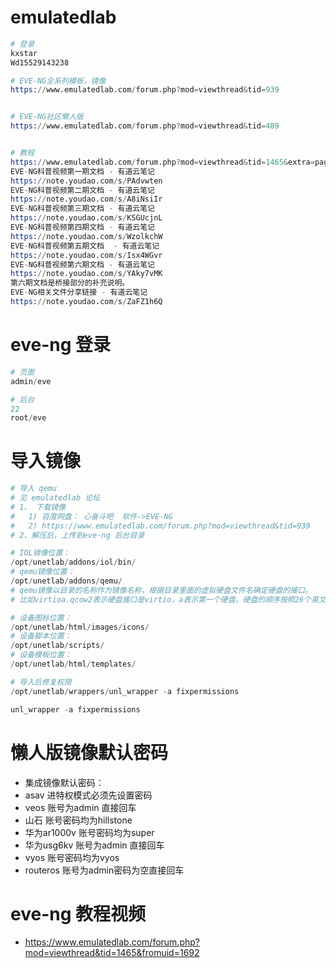 

# emulatedlab
```s
# 登录
kxstar
Wd15529143238

# EVE-NG全系列模板，镜像
https://www.emulatedlab.com/forum.php?mod=viewthread&tid=939


# EVE-NG社区懒人版
https://www.emulatedlab.com/forum.php?mod=viewthread&tid=489


# 教程
https://www.emulatedlab.com/forum.php?mod=viewthread&tid=1465&extra=page%3D1
EVE-NG科普视频第一期文档 - 有道云笔记
https://note.youdao.com/s/PAdvwten
EVE-NG科普视频第二期文档 - 有道云笔记
https://note.youdao.com/s/A8iNsiIr
EVE-NG科普视频第三期文档 - 有道云笔记
https://note.youdao.com/s/KSGUcjnL
EVE-NG科普视频第四期文档 - 有道云笔记
https://note.youdao.com/s/WzolkchW
EVE-NG科普视频第五期文档  - 有道云笔记
https://note.youdao.com/s/Isx4WGvr
EVE-NG科普视频第六期文档 - 有道云笔记
https://note.youdao.com/s/YAky7vMK
第六期文档是桥接部分的补充说明。
EVE-NG相关文件分享链接 - 有道云笔记
https://note.youdao.com/s/ZaFZ1h6Q
```

# eve-ng 登录
```s
# 页面
admin/eve

# 后台
22
root/eve
```

# 导入镜像
```s
# 导入 qemu
# 见 emulatedlab 论坛
# 1、 下载镜像 
#   1) 百度网盘： 心奋斗吧  软件->EVE-NG
#   2) https://www.emulatedlab.com/forum.php?mod=viewthread&tid=939
# 2、解压后，上传到eve-ng 后台目录

# IOL镜像位置：
/opt/unetlab/addons/iol/bin/
# qemu镜像位置：
/opt/unetlab/addons/qemu/
# qemu镜像以目录的名称作为镜像名称，根据目录里面的虚拟硬盘文件名确定硬盘的接口。
# 比如virtioa.qcow2表示硬盘接口是virtio，a表示第一个硬盘。硬盘的顺序按照26个英文字母来排序。

# 设备图标位置：
/opt/unetlab/html/images/icons/
# 设备脚本位置：
/opt/unetlab/scripts/
# 设备模板位置：
/opt/unetlab/html/templates/

# 导入后修复权限
/opt/unetlab/wrappers/unl_wrapper -a fixpermissions

unl_wrapper -a fixpermissions
```

# 懒人版镜像默认密码
- 集成镜像默认密码：
- asav 进特权模式必须先设置密码
- veos 账号为admin 直接回车
- 山石 账号密码均为hillstone
- 华为ar1000v 账号密码均为super
- 华为usg6kv  账号为admin 直接回车
- vyos  账号密码均为vyos
- routeros 账号为admin密码为空直接回车

# eve-ng 教程视频
- https://www.emulatedlab.com/forum.php?mod=viewthread&tid=1465&fromuid=1692


